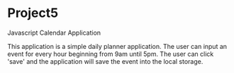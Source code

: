 # Project5
 Javascript Calendar Application

This application is a simple daily planner application. The user can input an event for every hour beginning from 9am until 5pm. The user can click 'save' and the application will save the event into the local storage.

<!--I am definitely struggling with this assigment, specifically with displaying the buttons and text boxes using an array. This week my tutor helped me with script.js file, but I am still having a hard time putting everything together
